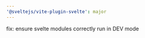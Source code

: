```yaml
---
'@sveltejs/vite-plugin-svelte': major
---
```


fix: ensure svelte modules correctly run in DEV mode

